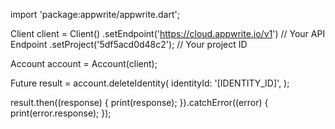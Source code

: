 import 'package:appwrite/appwrite.dart';

Client client = Client()
  .setEndpoint('https://cloud.appwrite.io/v1') // Your API Endpoint
  .setProject('5df5acd0d48c2'); // Your project ID

Account account = Account(client);

Future result = account.deleteIdentity(
  identityId: '[IDENTITY_ID]',
);

result.then((response) {
  print(response);
}).catchError((error) {
  print(error.response);
});

